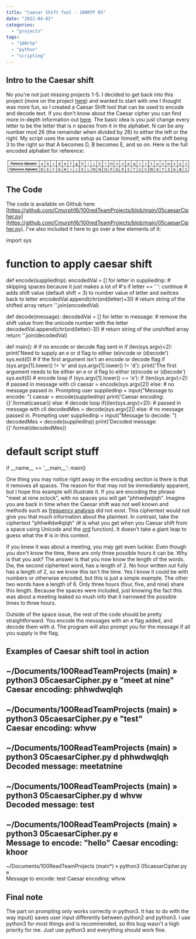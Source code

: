 ```yaml
---
title: "Caesar Shift Tool - 100RTP 05"
date: "2022-04-03"
categories: 
  - "projects"
tags: 
  - "100rtp"
  - "python"
  - "scripting"
---
```


## Intro to the Caesar shift

No you're not just missing projects 1-5. I decided to get back into this project (more on the project [here](https://connormurphysecurity.com/projects/100rtp_intro-and-00/)) and wanted to start with one I thought was more fun, so I created a Caesar Shift tool that can be used to encode and decode text. If you don't know about the Caesar cipher you can find more in-depth information out [here](https://en.wikipedia.org/wiki/Caesar_cipher). The basic idea is you just change every letter to be the letter that is n spaces from it in the alphabet. N can be any number mod 26 (the remainder when divided by 26) to either the left or the right. My script uses the same setup as Caesar himself, with the shift being 3 to the right so that A becomes D, B becomes E, and so on. Here is the full encoded alphabet for reference:

![Normal alphabet and alphabet with Caesar shift applied](images/caesar.jpg)

## The Code

The code is available on Github here: [https://github.com/Cmurph16/100redTeamProjects/blob/main/05caesarCipher.py](https://github.com/Cmurph16/100redTeamProjects/blob/main/05caesarCipher.py). I've also included it here to go over a few elements of it:

import sys

# function to apply caesar shift
def encode(suppliedInp):
    encodedVal = \[\]
    for letter in suppliedInp:
        # skipping spaces because it just makes a lot of #'s
        if letter == ' ':
            continue
        # adds shift value (default shift = 3) to number value of letter and switces back to letter
        encodedVal.append(chr(ord(letter)+3))
    # return string of the shifted array
    return ''.join(encodedVal)

def decode(message):
    decodedVal = \[\]
    for letter in message:
        # remove the shift value from the unicode number with the letter
        decodedVal.append(chr(ord(letter)-3))
    # return string of the unshifted array
    return ''.join(decodedVal)

def main():
    # if no encode or decode flag sent in
    if (len(sys.argv)<2):
        print('Need to supply an e or d flag to either (e)ncode or (d)ecode')
        sys.exit(0)
    # if the first argument isn't an encode or decode flag
    if (sys.argv\[1\].lower() != 'e' and sys.argv\[1\].lower() != 'd'):
        print('The first argument needs to be either an e or d flag to either (e)ncode or (d)ecode')
        sys.exit(0)
    # encode loop
    if (sys.argv\[1\].lower() == 'e'):
        if (len(sys.argv)>2):
            # passed in message with cli
            caesar = encode(sys.argv\[2\])
        else:
            # no message passed in. Prompting user
            suppliedInp = input("Message to encode: ")
            caesar = encode(suppliedInp)
        print('Caesar encoding: {}'.format(caesar))
    else:
        # decode loop
        if((len(sys.argv)>2)):
            # passed in message with cli
            decodedMes = decode(sys.argv\[2\])
        else:
            # no message passed in. Prompting user
            suppliedInp = input("Message to decode: ")
            decodedMes = decode(suppliedInp)
        print('Decoded message: {}'.format(decodedMes))

# default script stuff
if \_\_name\_\_ == '\_\_main\_\_':
    main()

One thing you may notice right away in the encoding section is there is that it removes all spaces. The reason for that may not be immediately apparent, but I hope this example will illustrate it. If you are encoding the phrase "meet at nine oclock", with no spaces you will get "phhwdwqlqh". Imagine you are back in time when the Caesar shift was not well known and methods such as [frequency analysis](https://en.wikipedia.org/wiki/Frequency_analysis) did not exist. This ciphertext would not give you that much information about the plaintext. In contrast, take the ciphertext "phhw#dw#qlqh" (# is what you get when you Caesar shift from a space using Unicode and the [ord](https://beginnersbook.com/2019/03/python-ord-function/) function). It doesn't take a giant leap to guess what the # is in this context.

If you knew it was about a meeting, you may get even luckier. Even though you don't know the time, there are only three possible hours it can be. Why is that you ask? The answer is that you now know the length of the words. Dw, the second ciphertext word, has a length of 2. No hour written out fully has a length of 2, so we know this isn't the time. Yes I know it could be with numbers or otherwise encoded, but this is just a simple example. The other two words have a length of 6. Only three hours (four, five, and nine) share this length. Because the spaces were included, just knowing the fact this was about a meeting leaked so mush info that it narrowed the possible times to three hours.

Outside of the space issue, the rest of the code should be pretty straightforward. You encode the messages with an e flag added, and decode them with d. The program will also prompt you for the message if all you supply is the flag.

## Examples of Caesar shift tool in action

~/Documents/100ReadTeamProjects (main) » python3 05caesarCipher.py e "meet at nine"                        
Caesar encoding: phhwdwqlqh
---------------------------------------------------------------------------------------------------------------------------------
~/Documents/100ReadTeamProjects (main) » python3 05caesarCipher.py e "test"                                    
Caesar encoding: whvw
---------------------------------------------------------------------------------------------------------------------------------
~/Documents/100ReadTeamProjects (main) » python3 05caesarCipher.py d phhwdwqlqh                                
Decoded message: meetatnine
---------------------------------------------------------------------------------------------------------------------------------
~/Documents/100ReadTeamProjects (main) » python3 05caesarCipher.py d whvw                                      
Decoded message: test
---------------------------------------------------------------------------------------------------------------------------------
~/Documents/100ReadTeamProjects (main) » python3 05caesarCipher.py e                                        
Message to encode: "hello"
Caesar encoding: khoor
---------------------------------------------------------------------------------------------------------------------------------
~/Documents/100ReadTeamProjects (main\*) » python3 05caesarCipher.py e                                     
Message to encode: test
Caesar encoding: whvw

## Final note

The part on prompting only works correctly in python3. It has to do with the way input() saves user input differently between python2 and python3. I use python3 for most things and is recommended, so this bug wasn't a high priority for me. Just use python3 and everything should work fine.
